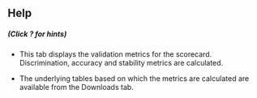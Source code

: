 

## Help
##### (Click ? for hints)

* This tab displays the validation metrics for the scorecard. Discrimination,
accuracy and stability metrics are calculated.

* The underlying tables based on which the metrics are calculated are available
from the Downloads tab.



